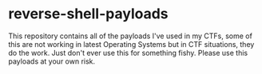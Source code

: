 # reverse-shell-payloads
This repository contains all of the payloads I've used in my CTFs, some of this are not working in latest Operating Systems but in CTF situations, they do the work. Just don't ever use this for something fishy. Please use this payloads at your own risk.
